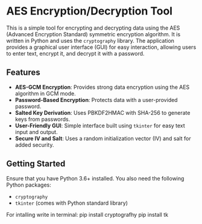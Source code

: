 # AES Encryption/Decryption Tool

This is a simple tool for encrypting and decrypting data using the AES (Advanced Encryption Standard) symmetric encryption algorithm. It is written in Python and uses the `cryptography` library. The application provides a graphical user interface (GUI) for easy interaction, allowing users to enter text, encrypt it, and decrypt it with a password.

## Features

- **AES-GCM Encryption**: Provides strong data encryption using the AES algorithm in GCM mode.
- **Password-Based Encryption**: Protects data with a user-provided password.
- **Salted Key Derivation**: Uses PBKDF2HMAC with SHA-256 to generate keys from passwords.
- **User-Friendly GUI**: Simple interface built using `tkinter` for easy text input and output.
- **Secure IV and Salt**: Uses a random initialization vector (IV) and salt for added security.

## Getting Started

Ensure that you have Python 3.6+ installed. You also need the following Python packages:

- `cryptography`
- `tkinter` (comes with Python standard library)

For intalling write in terminal:
pip install cryptografhy 
pip install tk
